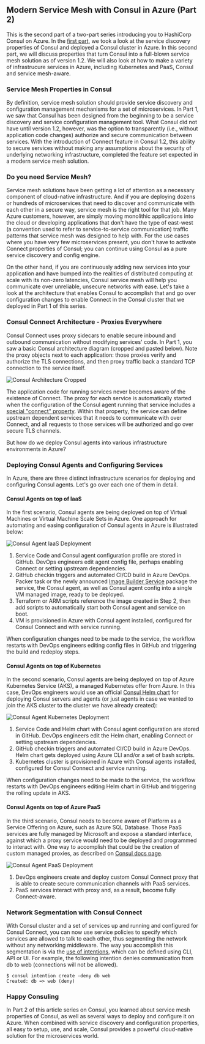 ## Modern Service Mesh with Consul in Azure (Part 2)

This is the second part of a two-part series introducing you to HashiCorp Consul on Azure. In the [first part](https://open.microsoft.com/2018/10/04/use-case-modern-service-discovery-consul-azure-part-1/), we took a look at the service discovery properties of Consul and deployed a Consul cluster in Azure. In this second part, we will discuss properties that turn Consul into a full-blown service mesh solution as of version 1.2. We will also look at how to make a variety of infrastrucure services in Azure, including Kubernetes and PaaS, Consul and service mesh-aware.

### Service Mesh Properties in Consul
By definition, service mesh solution should provide service discovery and configuration management mechanisms for a set of microservices. In Part 1, we saw that Consul has been designed from the beginning to be a service discovery and service configuration management tool. What Consul did not have until version 1.2, however, was the option to transparently (i.e., without application code changes) authorize and secure communication between services. With the introduction of Connect feature in Consul 1.2, this ability to secure services without making any assumptions about the security of underlying networking infrastructure, completed the feature set expected in a modern service mesh solution.

### Do you need Service Mesh?
Service mesh solutions have been getting a lot of attention as a necessary component of cloud-native infrastructure. And if you are deploying dozens or hundreds of microservices that need to discover and communicate with each other in a secure way, service mesh is the right tool for that job. Many Azure customers, however, are simply moving monolithic applications into the cloud or developing applications that don't have the type of east-west (a convention used to refer to service-to-service communication) traffic patterns that service mesh was designed to help with. For the use cases where you have very few microservices present, you don't have to activate Connect properties of Consul; you can continue using Consul as a pure service discovery and config engine. 

On the other hand, if you are continuously adding new services into your application and have bumped into the realities of distributed computing at scale with its non-zero latencies, Consul service mesh will help you communicate over unreliable, unsecure networks with ease. Let's take a look at the architecture that enables Consul to accomplish that and go over configuration changes to enable Connect in the Consul cluster that we deployed in Part 1 of this series.

### Consul Connect Architecture - Proxies Everywhere
Consul Connect uses proxy sidecars to enable secure inbound and outbound communication without modifying services' code. In Part 1, you saw a basic Consul architecture diagram (cropped and pasted below). Note the proxy objects next to each application: those proxies verify and authorize the TLS connections, and then proxy traffic back a standard TCP connection to the service itself. 

![Consul Architecture Cropped](https://github.com/echuvyrov/consul-part2/blob/master/architecture_cropped.png)

The application code for running services never becomes aware of the existence of Connect. The proxy for each service is automatically started when the configuration of the Consul agent running that service includes a [special "connect" property](https://www.consul.io/intro/getting-started/connect.html). Within that property, the service can define upstream dependent services that it needs to communicate with over Connect, and all requests to those services will be authorized and go over secure TLS channels.

But how do we deploy Consul agents into various infrastructure environments in Azure?

### Deploying Consul Agents and Configuring Services
In Azure, there are three distinct infrastructure scenarios for deploying and configuring Consul agents. Let's go over each one of them in detail.

#### Consul Agents on top of IaaS
In the first scenario, Consul agents are being deployed on top of Virtual Machines or Virtual Machine Scale Sets in Azure. One approach for automating and easing configuration of Consul agents in Azure is illustrated below:


![Consul Agent IaaS Deployment](https://github.com/echuvyrov/consul-part2/blob/master/consulagent_iaas.png)

1. Service Code and Consul agent configuration profile are stored in GitHub. DevOps engineers edit agent config file, perhaps enabling Connect or setting upstream dependencies.
2. GitHub checkin triggers and automated CI/CD build in Azure DevOps. Packer task or the newly announced [Image Builder Service](https://azure.microsoft.com/en-us/blog/announcing-private-preview-of-azure-vm-image-builder/) package the service, the Consul agent, as well as Consul agent config into a single VM managed image, ready to be deployed.
3. Terraform or ARM scripts reference the image created in Step 2, then add scripts to automatically start both Consul agent and service on boot.
4. VM is provisioned in Azure with Consul agent installed, configured for Consul Connect and with service running.

When configuration changes need to be made to the service, the workflow restarts with DevOps engineers editing config files in GitHub and triggering the build and redeploy steps.

#### Consul Agents on top of Kubernetes
In the second scenario, Consul agents are being deployed on top of Azure Kubernetes Service (AKS), a managed Kubernetes offer from Azure. In this case, DevOps engineers would use an official [Consul Helm chart](https://github.com/hashicorp/consul-helm) for deploying Consul servers and agents (or just agents in case we wanted to join the AKS cluster to the cluster we have already created):


![Consul Agent Kubernetes Deployment](https://github.com/echuvyrov/consul-part2/blob/master/consulagent_kubernetes.png)

1. Service Code and Helm chart with Consul agent configuration are stored in GitHub. DevOps engineers edit the Helm chart, enabling Connect or setting upstream dependencies.
2. GitHub checkin triggers and automated CI/CD build in Azure DevOps. Helm chart gets deployed using Azure CLI and/or a set of bash scripts.
3. Kubernetes cluster is provisioned in Azure with Consul agents installed, configured for Consul Connect and service running.

When configuration changes need to be made to the service, the workflow restarts with DevOps engineers editing Helm chart in GitHub and triggering the rolling update in AKS.

#### Consul Agents on top of Azure PaaS
In the third scenario, Consul needs to become aware of Platform as a Service Offering on Azure, such as Azure SQL Database. Those PaaS services are fully managed by Microsoft and expose a standard interface, against which a proxy service would need to be deployed and programmed to interact with. One way to accomplish that could be the creation of custom managed proxies, as described on [Consul docs page](https://www.consul.io/docs/connect/proxies.html).

![Consul Agent PaaS Deployment](https://github.com/echuvyrov/consul-part2/blob/master/consulagent_paas.png)

1. DevOps engineers create and deploy custom Consul Connect proxy that is able to create secure communication channels with PaaS services.
2. PaaS services interact with proxy and, as a result, become fully Connect-aware.

### Network Segmentation with Consul Connect
With Consul cluster and a set of services up and running and configured for Consul Connect, you can now use service policies to specify which services are allowed to talk to each other, thus segmenting the network without any networking middleware. The way you accomplish this segmentation is via the [use of intentions](https://www.consul.io/docs/connect/intentions.html), which can be defined using CLI, API or UI. For example, the following intention denies communication from db to web (connections will not be allowed).

```
$ consul intention create -deny db web
Created: db => web (deny)
```

### Happy Consuling
In Part 2 of this article series on Consul, you learned about service mesh properties of Consul, as well as several ways to deploy and configure it on Azure. When combined with service discovery and configuration properties, all easy to setup, use, and scale, Consul provides a powerful cloud-native solution for the microservices world.



